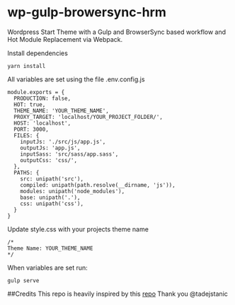 # wp-gulp-browersync-hrm
Wordpress Start Theme with a Gulp and BrowserSync based workflow and Hot Module Replacement via Webpack.

Install dependencies 

```
yarn install
```

All variables are set using the file .env.config.js

```
module.exports = {
  PRODUCTION: false,
  HOT: true,
  THEME_NAME: 'YOUR_THEME_NAME',
  PROXY_TARGET: 'localhost/YOUR_PROJECT_FOLDER/',
  HOST: 'localhost',
  PORT: 3000,
  FILES: {
    inputJs: './src/js/app.js',
    outputJs: 'app.js',
    inputSass: 'src/sass/app.sass',
    outputCss: 'css/',
  },
  PATHS: {
    src: unipath('src'),
    compiled: unipath(path.resolve(__dirname, 'js')),
    modules: unipath('node_modules'),
    base: unipath('.'),
    css: unipath('css'),
  }
}
```

Update style.css with your projects theme name

```
/*   
Theme Name: YOUR_THEME_NAME
*/
```

When variables are set run:

```
gulp serve
```

##Credits This repo is heavily inspired by this [repo](https://github.com/tadejstanic/wp-hrm-webpack) Thank you @tadejstanic




